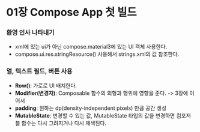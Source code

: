 # 01장 Compose App 첫 빌드

### 환영 인사 나타내기
- xml에 있는 ui가 아닌 compose.material3에 있는 UI 객체 사용한다.
- compose.ui.res.stringResource() 사용해서 strings.xml의 값 참조한다.

### 열, 텍스트 필드, 버튼 사용
- **Row()**: 가로로 UI 배치한다.
- **Modifier(변경자)**: Composable 함수의 외형과 행위에 영향을 준다. -> 3장에 이어서
- **padding**: 원하는 dp(density-independent pixels) 만큼 공간 생성
- **MutableState**: 변경할 수 있는 값, MutableState 타입의 값을 변경하면 컴포저블 함수는 다시 그려지거나 다시 채색된다.
